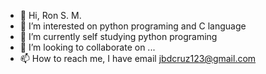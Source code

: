 - 👋 Hi, Ron S. M.
- 👀 I’m interested on python programing and C language
- 🌱 I’m currently self studying python programing
- 💞️ I’m looking to collaborate on ...
- 📫 How to reach me, I have email jbdcruz123@gmail.com

<!---
jbdcruz123/jbdcruz123 is a ✨ special ✨ repository because its `README.md` (this file) appears on your GitHub profile.
You can click the Preview link to take a look at your changes.
--->
